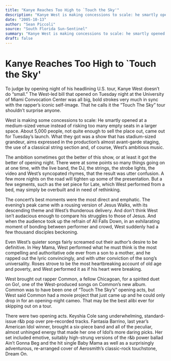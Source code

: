 ```yaml
---
title: "Kanye Reaches Too High to `Touch the Sky'"
description: "Kanye West is making concessions to scale: he smartly opened at a medium-sized venue instead of risking too many empty seats in a larger space. About 5,000 people came out for Tuesday’s launch. What t..."
date: "2005-10-13"
author: "Sean Piccoli"
source: "South Florida Sun-Sentinel"
summary: "Kanye West is making concessions to scale: he smartly opened at a medium-sized venue instead of risking too many empty seats in a larger space. About 5,000 people came out for Tuesday’s launch. What they got was a show that has stadium-sized grandeur, aims expressed in the production’s almost avant-garde staging, the use of a classical string section and, of course, West’s ambitious music."
draft: false
---
```


# Kanye Reaches Too High to `Touch the Sky'

To judge by opening night of his headlining U.S. tour, Kanye West doesn’t do “small.” The West-led bill that opened on Tuesday night at the University of Miami Convocation Center was all big, bold strokes very much in sync with the rapper’s iconic self-image. That he calls it the “Touch The Sky” tour shouldn’t surprise anyone.

West is making some concessions to scale: He smartly opened at a medium-sized venue instead of risking too many empty seats in a larger space. About 5,000 people, not quite enough to sell the place out, came out for Tuesday’s launch. What they got was a show that has stadium-sized grandeur, aims expressed in the production’s almost avant-garde staging, the use of a classical string section and, of course, West’s ambitious music.

The ambition sometimes got the better of this show, or at least it got the better of opening night. There were at some points so many things going on at one time, with the live band, the DJ, the strings, the strobe lights, the video and West’s syncopated rhymes, that the result was utter confusion. A few more nights on the road will tighten up some of the presentation. But a few segments, such as the set piece for Late, which West performed from a bed, may simply be overbuilt and in need of rethinking.

The concert’s best moments were the most direct and emphatic. The evening’s peak came with a rousing version of Jesus Walks, with its descending theme and West’s thunderous delivery. And don’t think West isn’t audacious enough to compare his struggles to those of Jesus. And when the audience took up the refrain of All Falls Down, in an exhilarating moment of bonding between performer and crowd, West suddenly had a few thousand disciples beckoning.

Even West’s quieter songs fairly screamed out their author’s desire to be definitive. In Hey Mama, West performed what he must think is the most compelling and authoritative ode ever from a son to a mother, and he rapped out the lyric convincingly, and with utter conviction of the song’s universality. Roses strove to be the most heartbreaking account of old age and poverty, and West performed it as if his heart were breaking.

West brought out rapper Common, a fellow Chicagoan, for a spirited duet on Go!, one of the West-produced songs on Common’s new album. Common was to have been one of “Touch The Sky’s” opening acts, but West said Common had a movie project that just came up and he could only drop in for an opening-night cameo. That may be the best alibi ever for skipping out on a tour.

There were two opening acts. Keyshia Cole sang underwhelming, standard-issue r&b pop over pre-recorded tracks. Fantasia Barrino, last year’s American Idol winner, brought a six-piece band and all of the peculiar, almost unhinged energy that made her one of Idol’s more daring picks. Her set included emotive, suitably high-strung versions of the r&b power ballad Ain’t Gonna Beg and the hit single Baby Mama as well as a surprisingly adventurous, re-arranged cover of Aerosmith’s classic-rock touchstone, Dream On.
